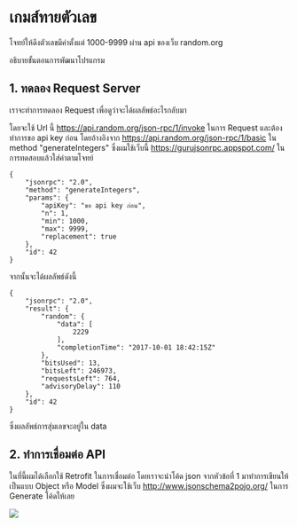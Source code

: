 # เกมส์ทายตัวเลข
โจทย์ให้ดึงตัวเลขมีค่าตั้งแต่ 1000-9999 ผ่าน api ของเว็บ random.org

อธิบายขั้นตอนการพัฒนาโปรแกรม

## 1. ทดลอง Request Server

เราจะทำการทดลอง Request เพื่อดูว่าจะได้ผลลัพธ์อะไรกลับมา

โดยจะใช้ Url นี้ https://api.random.org/json-rpc/1/invoke ในการ Request และต้องทำการขอ api key ก่อน โดยอ้างอิงจาก https://api.random.org/json-rpc/1/basic ใน method "generateIntegers" ซึ่งผมใช้เว็บนี้ https://gurujsonrpc.appspot.com/ ในการทดสอบแล้วใส่ค่าตามโจทย์

```    
{
    "jsonrpc": "2.0",
    "method": "generateIntegers",
    "params": {
        "apiKey": "ขอ api key ก่อน",
        "n": 1,
        "min": 1000,
        "max": 9999,
        "replacement": true
    },
    "id": 42
}
```

จากนั้นจะได้ผลลัพธ์ดังนี้

```    
{
	"jsonrpc": "2.0",
	"result": {
		"random": {
			"data": [
				2229
			],
			"completionTime": "2017-10-01 18:42:15Z"
		},
		"bitsUsed": 13,
		"bitsLeft": 246973,
		"requestsLeft": 764,
		"advisoryDelay": 110
	},
	"id": 42
}
```

ซึ่งผลลัพธ์การสุ่มเลขจะอยู่ใน data

## 2. ทำการเชื่อมต่อ API

ในที่นี้ผมได้เลือกใช้ Retrofit ในการเชื่อมต่อ โดยเราจะนำโค้ด json จากหัวข้อที่ 1 มาทำการเขียนให้เป็นแบบ Object หรือ Model ซึ่งผมจะใช้เว็บ http://www.jsonschema2pojo.org/ ในการ Generate โค้ดให้เลย 

![](https://drive.google.com/uc?id=0B9xzpIJApeOlbnJDYVdQSkNLWHM)


